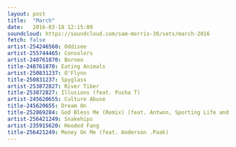 ```yaml
---
layout: post
title:  "March"
date:   2016-03-18 12:15:00
soundcloud: https://soundcloud.com/sam-morris-30/sets/march-2016
fetch: false
artist-254246560: Oddisee
artist-255744465: Consolers
artist-248761870: Borneo
title-248761870: Eating Animals
artist-250831237: O'Flynn
title-250831237: Spyglass
artist-253872827: River Tiber
title-253872827: Illusions (feat. Pusha T)
artist-245620655: Culture Abuse
title-245620655: Dream On
title-252869284: God Bless Me (Remix) (feat. Antwon, Sporting Life and Skepta)
artist-256421249: Snakehips
artist-235915620: Hooded Fang
title-256421249: Money On Me (feat. Anderson .Paak)
---
```

